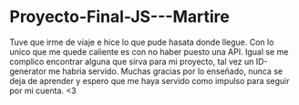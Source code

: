 # Proyecto-Final-JS---Martire

Tuve que irme de viaje e hice lo que pude hasata donde llegue. Con lo unico que me quede caliente es con no haber puesto una API. 
Igual se me complico encontrar alguna que sirva para mi proyecto, tal vez un ID-generator me habria servido. Muchas gracias por lo enseñado, 
nunca se deja de aprender y espero que me haya servido como impulso para seguir por mi cuenta. <3
